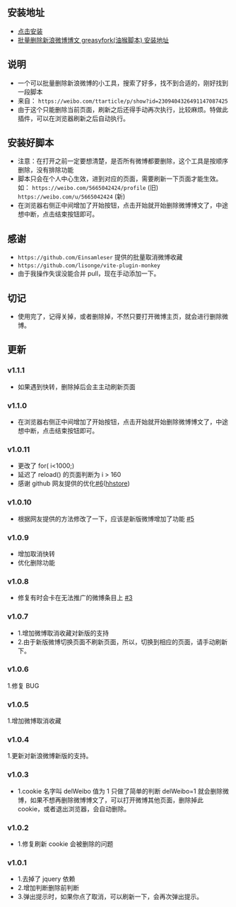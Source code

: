 ## 安装地址

- [点击安装](https://github.com/dxhuii/delWeibo/blob/master/dist/delwb.user.js)
- [批量删除新浪微博博文 greasyfork(油猴脚本) 安装地址](https://greasyfork.org/zh-CN/scripts/376618-%E6%89%B9%E9%87%8F%E5%88%A0%E9%99%A4%E6%96%B0%E6%B5%AA%E5%BE%AE%E5%8D%9A%E5%8D%9A%E6%96%87)

## 说明

- 一个可以批量删除新浪微博的小工具，搜索了好多，找不到合适的，刚好找到一段脚本
- 来自： `https://weibo.com/ttarticle/p/show?id=2309404326491147087425`
- 由于这个只能删除当前页面，刷新之后还得手动再次执行，比较麻烦。特做此插件，可以在浏览器刷新之后自动执行。

## 安装好脚本

- 注意：在打开之前一定要想清楚，是否所有微博都要删除，这个工具是按顺序删除，没有排除功能
- 脚本只会在个人中心生效，进到对应的页面，需要刷新一下页面才能生效。如： `https://weibo.com/5665042424/profile` (旧) `https://weibo.com/u/5665042424` (新)
- 在浏览器右侧正中间增加了开始按钮，点击开始就开始删除微博博文了，中途想中断，点击结束按钮即可。

## 感谢

- `https://github.com/Einsamleser` 提供的批量取消微博收藏
- `https://github.com/lisonge/vite-plugin-monkey` 
- 由于我操作失误没能合并 pull，现在手动添加一下。

## 切记

- 使用完了，记得关掉，或者删除掉，不然只要打开微博主页，就会进行删除微博。

## 更新

### v1.1.1

- 如果遇到快转，删除掉后会主主动刷新页面

### v1.1.0

- 在浏览器右侧正中间增加了开始按钮，点击开始就开始删除微博博文了，中途想中断，点击结束按钮即可。

### v1.0.11

- 更改了 for( i<1000;)
- 延迟了 reload() 的页面判断为 i > 160
- 感谢 github 网友提供的优化[#6](https://github.com/dxhuii/delWeibo/issues/6)([hhstore](https://github.com/hhstore))

### v1.0.10

- 根据网友提供的方法修改了一下，应该是新版微博增加了功能 [#5](https://github.com/dxhuii/delWeibo/issues/5)

### v1.0.9

- 增加取消快转
- 优化删除功能

### v1.0.8

- 修复有时会卡在无法推广的微博条目上 [#3](https://github.com/dxhuii/delWeibo/pull/3)

### v1.0.7

- 1.增加微博取消收藏对新版的支持
- 2.由于新版微博切换页面不刷新页面，所以，切换到相应的页面，请手动刷新下。

### v1.0.6

1.修复 BUG

### v1.0.5

1.增加微博取消收藏

### v1.0.4

1.更新对新浪微博新版的支持。

### v1.0.3

- 1.cookie 名字叫 delWeibo 值为 1 只做了简单的判断 delWeibo=1 就会删除微博，如果不想再删除微博博文了，可以打开微博其他页面，删除掉此 cookie，或者退出浏览器，会自动删除。

### v1.0.2

- 1.修复刷新 cookie 会被删除的问题

### v1.0.1

- 1.去掉了 jquery 依赖
- 2.增加判断删除前判断
- 3.弹出提示时，如果你点了取消，可以刷新一下，会再次弹出提示。
